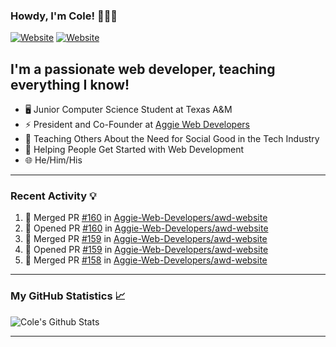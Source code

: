 ### Howdy, I'm Cole! 🤠🏳️‍🌈

[![Website](https://img.shields.io/website?label=aggiedevelopers.com&style=for-the-badge&url=https%3A%2F%2Faggiedevelopers.com)](https://aggiedevelopers.com)
[![Website](https://img.shields.io/website?label=coledc.com&style=for-the-badge&url=https%3A%2F%2Fcoledc.com)](https://coledc.com)

## I'm a passionate web developer, teaching everything I know!

- 🖥️ Junior Computer Science Student at Texas A&M
- ⚡ President and Co-Founder at [Aggie Web Developers](https://www.aggiedevelopers.com)
- 💙 Teaching Others About the Need for Social Good in the Tech Industry
- 🚀 Helping People Get Started with Web Development
- 🌐 He/Him/His

---

### Recent Activity 💡

<!--START_SECTION:activity-->

1. 🎉 Merged PR [#160](https://github.com/Aggie-Web-Developers/awd-website/pull/160) in [Aggie-Web-Developers/awd-website](https://github.com/Aggie-Web-Developers/awd-website)
2. 💪 Opened PR [#160](https://github.com/Aggie-Web-Developers/awd-website/pull/160) in [Aggie-Web-Developers/awd-website](https://github.com/Aggie-Web-Developers/awd-website)
3. 🎉 Merged PR [#159](https://github.com/Aggie-Web-Developers/awd-website/pull/159) in [Aggie-Web-Developers/awd-website](https://github.com/Aggie-Web-Developers/awd-website)
4. 💪 Opened PR [#159](https://github.com/Aggie-Web-Developers/awd-website/pull/159) in [Aggie-Web-Developers/awd-website](https://github.com/Aggie-Web-Developers/awd-website)
5. 🎉 Merged PR [#158](https://github.com/Aggie-Web-Developers/awd-website/pull/158) in [Aggie-Web-Developers/awd-website](https://github.com/Aggie-Web-Developers/awd-website)
<!--END_SECTION:activity-->

---

### My GitHub Statistics 📈

<img alt="Cole's Github Stats" src="https://github-readme-stats.codestackr.vercel.app/api?username=cdconn00&show_icons=true&hide_border=true&theme=tokyonight&count_private=true" />

---
